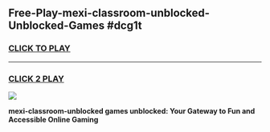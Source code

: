
## Free-Play-mexi-classroom-unblocked-Unblocked-Games #dcg1t
<h3>
<a href="https://news.freeplayer.one?title=mexi-classroom-unblocked&ref=8M">CLICK TO PLAY</a></h3>
<hr>

<h3>
<a href="https://news.freeplayer.one?title=mexi-classroom-unblocked&ref=8M">CLICK 2 PLAY</a>
  
</h3>

<a href="https://news.freeplayer.one?title=mexi-classroom-unblocked&ref=8M"><img src="https://clearcache.store/games.png"></a>


**mexi-classroom-unblocked games unblocked: Your Gateway to Fun and Accessible Online Gaming**
